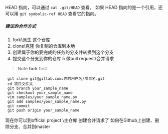  HEAD 指向，可以通过 `cat .git/HEAD` 查看， 如果 HEAD 指向的是一个引用，还可以用 `git symbolic-ref HEAD` 查看它的指向。 

##### 建议的合作方式

1. fork\派生 这个仓库
2. clone\克隆 你复制的仓库到本地
3. 创建属于你的要完成的任务的分支并转换到这个分支
4. 提交这个分支到你的仓库
   5 做pull request\合并请求

> Note **fork** first

```shell
 git clone git@gitlab.com:你的用户名/项目名.git
 cd 项目文件夹
 git branch your_sample_name
 git checkout your_sample_name
 vim samples/your_sample_name.py
 git add samples/your_sample_name.py
 git commit
 git push origin your_sample_name
```

现在你可以到official project \主仓库 创建合并请求了
如何在Github上创建、删除分支、合并到master